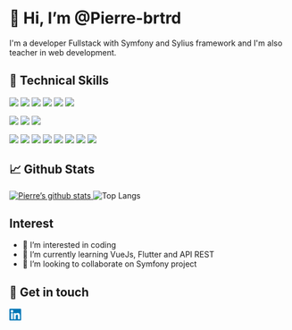 # 👋 Hi, I’m @Pierre-brtrd

I'm a developer Fullstack with Symfony and Sylius framework and I'm also teacher in web development.

## 💼 Technical Skills
<p>
  <img src="https://img.shields.io/badge/Code-Symfony-brightgreen?style=flat&color=000000&logo=symfony&logoColor=000000" />
  <img src="https://img.shields.io/badge/Code-Php-blueviolet?style=flat&logo=php&color=787CB5" />
  <img src="https://img.shields.io/badge/Code-Twig-brightgreen?style=flat&color=AFC97E" />
  <img src="https://img.shields.io/badge/Code-Javascipt-blueviolet?style=flat&logo=javascript&color=yellow" />
  <img src="https://img.shields.io/badge/Code-Html-blueviolet?style=flat&logo=html5&color=E34C26" />
  <img src="https://img.shields.io/badge/Code-Mysql-brightgreen?style=flat&logo=mysql&color=00758F&logoColor=F29111"/>
</p>

<p>
  <img src="https://img.shields.io/badge/Style-Scss-blueviolet?style=flat&logo=sass&color=CD6799" />
  <img src="https://img.shields.io/badge/Style-Css-blueviolet?style=flat&logo=css3&color=66D3FA" />
  <img src="https://img.shields.io/badge/Style-Bootstrap-brightgreen?style=flat&logo=bootstrap&color=712cf9&logoColor=712cf9"/>
</p>
<p>
  <img src="https://img.shields.io/badge/Tools-VsCode-brightgreen?style=flat&logo=visualstudiocode&color=0098ff&logoColor=0098ff"/>
  <img src="https://img.shields.io/badge/Tools-Composer-blueviolet?style=flat&logo=composer&color=C4A484&logoColor=C4A484" />
  <img src="https://img.shields.io/badge/Tools-Git-brightgreen?style=flat&logo=git&color=F1502F"/>
  <img src="https://img.shields.io/badge/Tools-NPM-blueviolet?style=flat&logo=npm&color=CC3534" />
  <img src="https://img.shields.io/badge/Tools-Yarn-brightgreen?style=flat&logo=yarn&color=25799f"/>
  <img src="https://img.shields.io/badge/Tools-Docker-blueviolet?style=flat&logo=docker&color=0db7ed&logoColor=0db7ed" />
  <img src="https://img.shields.io/badge/Tools-Heroku-blueviolet?style=flat&logo=heroku&color=79589f&logoColor=79589f" />
  <img src="https://img.shields.io/badge/Tools-Figma-blueviolet?style=flat&logo=figma&color=c7b9ff&logoColor=c7b9ff" />
</p>

## 📈 Github Stats

<p>
  <a href="https://github.com/Pierre-brtrd">
    <img src="https://github-readme-stats.vercel.app/api?username=Pierre-brtrd&show_icons=true&theme=tokyonight&show=prs_merged,prs_merged_percentage" alt="Pierre’s github stats"/>
  </a>
  <img src="https://github-readme-stats.vercel.app/api/top-langs/?username=Pierre-brtrd&layout=compact&theme=tokyonight" alt="Top Langs"/>
</p>

## Interest
- 👀 I’m interested in coding
- 🌱 I’m currently learning VueJs, Flutter and API REST
- 💞️ I’m looking to collaborate on Symfony project

## 🤝 Get in touch

<p style="display:block">
  <a href="https://www.linkedin.com/in/pierre-bertrand-webmarketeur/" target="_blank">
    <img align="left" src="https://raw.githubusercontent.com/Pierre-brtrd/Pierre-brtrd/master/images/linkedin.svg" alt="icon | LinkedIn" width="21px"/>
  </a>
</p>

<!---
Pierre-brtrd/Pierre-brtrd is a ✨ special ✨ repository because its `README.md` (this file) appears on your GitHub profile.
You can click the Preview link to take a look at your changes.
--->
